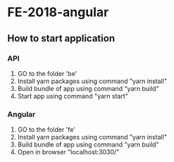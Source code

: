 # FE-2018-angular

## How to start application
### API
1. GO to the folder 'be'
2. Install yarn packages using command "yarn install"
3. Build bundle of app using command "yarn build"
4. Start app using command "yarn start"
### Angular
1. GO to the folder 'fe'
2. Install yarn packages using command "yarn install"
3. Build bundle of app using command "yarn build"
4. Open in browser "localhost:3030/"
